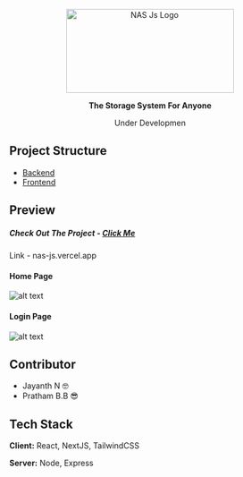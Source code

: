 

<p align="center">
  <img src="https://raw.githubusercontent.com/raunaksingh9800/NAS-System/main/IMG/LOGO.png" alt="NAS Js Logo" width="300" height="150">
</p>

<p align="center"><b>The Storage System For Anyone</b></p>
<p align="center">Under Developmen</p>

## Project Structure

- [Backend](./Backend)
- [Frontend](https://github.com/raunaksingh9800/frontend)

## Preview

##### Check Out The Project - [Click Me](https://nas-js.vercel.app)
Link - nas-js.vercel.app

#### Home Page
![alt text](https://raw.githubusercontent.com/raunaksingh9800/NAS-System/main/IMG/HOME-PAGE.png)

#### Login Page
![alt text](https://raw.githubusercontent.com/raunaksingh9800/NAS-System/main/IMG/LOGIN%20-%20Desktop.png)

## Contributor 
- Jayanth N 🤓
- Pratham B.B 😎


## Tech Stack

**Client:** React, NextJS, TailwindCSS

**Server:** Node, Express



